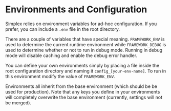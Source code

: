 Environments and Configuration
==============================

Simplex relies on environment variables for ad-hoc configuration. If you prefer, you can include a `.env` file in the 
root directory. 

There are a couple of variables that have special meaning. `FRAMEWORK_ENV` is used to determine the current runtime 
environment while `FRAMEWORK_DEBUG` is used to determine whether or not to run in debug mode. Running in debug mode
will disable caching and enable the debug error handler.

You can define your own environments simply by placing a file inside the root configuration directory and naming it
`config_[your-env-name]`. To run in this environment modify the value of `FRAMEWORK_ENV`.

Environments all inherit from the base environment (which should be be used for production). Note that any keys you 
define in your environments will completely overwrite the base environment (currently, settings will not be merged).
